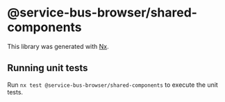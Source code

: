 # @service-bus-browser/shared-components

This library was generated with [Nx](https://nx.dev).

## Running unit tests

Run `nx test @service-bus-browser/shared-components` to execute the unit tests.
